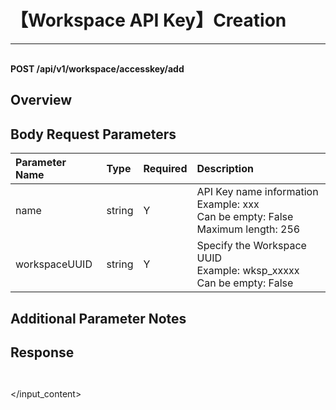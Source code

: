 # 【Workspace API Key】Creation

---

<br />**POST /api/v1/workspace/accesskey/add**

## Overview




## Body Request Parameters

| Parameter Name        | Type     | Required   | Description              |
|:-------------------|:-------|:-----|:----------------|
| name | string | Y | API Key name information<br>Example: xxx <br>Can be empty: False <br>Maximum length: 256 <br> |
| workspaceUUID | string | Y | Specify the Workspace UUID<br>Example: wksp_xxxxx <br>Can be empty: False <br> |

## Additional Parameter Notes







## Response
```shell
 
```




</input_content>
